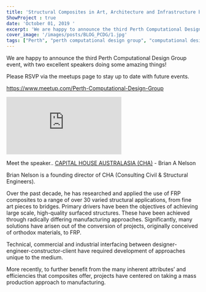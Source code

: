 ```yaml
---
title: 'Structural Composites in Art, Architecture and Infrastructure by Brian A Nelson [PCDG #3]'
ShowProject : true
date: 'October 01, 2019 '
excerpt: 'We are happy to announce the third Perth Computational Design Group event, with two excellent speakers doing some amazing things!'
cover_image: '/images/posts/BLOG_PCDG/1.jpg'
tags: ["Perth", "perth computational design group", "computational design", "grasshopper", "generative design"]
---
```




We are happy to announce the third Perth Computational Design Group event, with two excellent speakers doing some amazing things!

Please RSVP via the meetups page to stay up to date with future events.

https://www.meetup.com/Perth-Computational-Design-Group


<div >
<iframe class="VideoMD" src="https://www.youtube.com/embed/IS8hHBQHwdM" title="YouTube video player" frameborder="0" allow="accelerometer; autoplay; clipboard-write; encrypted-media; gyroscope; picture-in-picture" allowfullscreen></iframe>
</div>

Meet the speaker..
<a href="http://www.capitalhouse.com.au/composites/" target="_blank">CAPITAL HOUSE AUSTRALASIA (CHA)</a> - Brian A Nelson 

Brian Nelson is a founding director of CHA (Consulting Civil & Structural Engineers).


Over the past decade, he has researched and applied the use of FRP composites to a range of over 30 varied structural applications, from fine art pieces to bridges. Primary drivers have been the objectives of achieving large scale, high-quality surfaced structures. These have been achieved through radically differing manufacturing approaches. Significantly, many solutions have arisen out of the conversion of projects, originally conceived of orthodox materials, to FRP. 

Technical, commercial and industrial interfacing between designer-engineer-constructor-client have required development of approaches unique to the medium.   

More recently, to further benefit from the many inherent attributes’ and efficiencies that composites offer, projects have centered on taking a mass production approach to manufacturing. 
